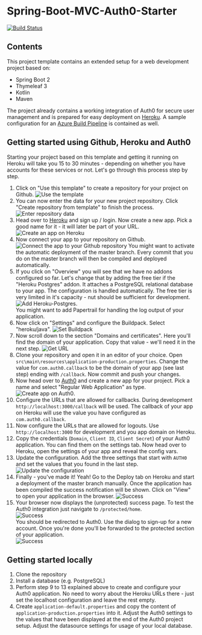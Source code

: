 # Spring-Boot-MVC-Auth0-Starter

[![Build Status](https://dev.azure.com/huddeldaddel/huddeldaddel/_apis/build/status/huddeldaddel.mobbing-journal?branchName=master)](https://dev.azure.com/huddeldaddel/huddeldaddel/_build/latest?definitionId=4&branchName=master) 

## Contents

This project template contains an extended setup for a web development project based on:

*   Spring Boot 2
*   Thymeleaf 3
*   Kotlin
*   Maven

The project already contains a working integration of Auth0 for secure user management and is prepared for easy deployment on [Heroku](https://www.heroku.com). A sample configuration for an [Azure Build Pipeline](https://azure.microsoft.com/en-en/services/devops/pipelines/) is contained as well.

## Getting started using Github, Heroku and Auth0

Starting your project based on this template and getting it running on Heroku will take you 15 to 30 minutes - depending on whether you have accounts for these services or not. Let's go through this process step by step.

1. Click on "Use this template" to create a repository for your project on Github. 
   ![Use the template](documentation/01-use-template.png)
2. You can now enter the data for your new project repository. Click "Create repository from template" to finish the process.
   ![Enter repository data](documentation/02-create-new-repository.png)
3. Head over to [Heroku](https://heroku.com) and sign up / login. Now create a new app. Pick a good name for it - it will later be part of your URL.  
   ![Create an app on Heroku](documentation/03-create-heroku-app.png)
4. Now connect your app to your repository on Github. 
   ![Connect the app to your Github repository](documentation/04-connect-github.png)
   You might want to activate the automatic deployment of the master branch. Every commit that you do on the master branch will then be compiled and deployed automatically.
5. If you click on "Overview" you will see that we have no addons configured so far. 
   Let's change that by adding the free tier if the "Heroku Postgres" addon. It attaches a PostgreSQL relational database to your app. The configuration is handled automatically. The free tier is very limited in it's capacity - nut should be sufficient for development.
   ![Add Heroku-Postgres](documentation/06-postgresql-addon.png).  
   You might want to add Papertrail for handling the log output of your application.
6. Now click on "Settings" and configure the Buildpack. Select "heroku/java".
   ![Set Buildpack](documentation/08-add-buildpack.png)
7. Now scroll down to the section "Domains and certificates". Here you'll find the domain of your application. Copy that value - we'll need it in the next step.
   ![Get URL](documentation/09-get-domain.png)
8. Clone your repository and open it in an editor of your choice. Open 
   `src\main\resources\application-production.properties`. Change the value for `com.auth0.callback`
   to be the domain of your app (see last step) ending with `/callback`. Now commit and push your changes.
9. Now head over to [Auth0](https://auth0.com) and create a new app for your project. Pick a name and select "Regular Web Application" as type.  
   ![Create app on Auth0](documentation/11-create-auth0-app.png).
10. Configure the URLs that are allowed for callbacks. During development 
    `http://localhost:3000/callback` will be used. The callback of your app on Heroku will use the
    value you have configured as `com.auth0.callback`.
11. Now configure the URLs that are allowed for logouts. 
    Use `http://localhost:3000` for development and you app domain on Heroku.
12. Copy the credentials (`Domain`, `Client ID`, `Client Secret`) of your Auth0 application.
    You can find them on the settings tab. Now head over to Heroku, open the settings of your app 
    and reveal the config vars.
13. Update the configuration. Add the three settings that start with `AUTH0` and set the values 
    that you found in the last step.
    ![Update the configuration](documentation/17-configure-config-vars-2.png)
14. Finally - you've made it! Yeah! Go to the Deploy tab on Heroku and start a deployment of the
    master branch manually. Once the application has been compiled the success notification will be shown. Click on "View" to open your application in the browser.
    ![Success](documentation/19-success.png)
15. Your browser now displays the (unprotected) success page. To test the Auth0 integration just
    navigate to `/protected/home`.  
    ![Success](documentation/20-protected-url.png)  
    You should be redirected to Auth0. Use the dialog to sign-up for a new account. Once you're done you'll be forwarded to the protected section of your application.  
    ![Success](documentation/21-finished.png)

## Getting started locally

1.   Clone the repository
2.   Install a database (e.g. PostgreSQL)
3.   Perform step 9 to 13 explained above to create and configure your Auth0 application. No need to worry about the Heroku URLs there - just set the localhost configuration and leave the rest empty.
4.   Create `application-default.properties` and copy the content of 
     `application-production.properties` into it. Adjust the Auth0 settings to the values that have
     been displayed at the end of the Auth0 project setup. Adjust the datasource settings for usage
     of your local database.
